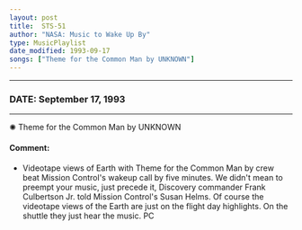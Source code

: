 ```yaml
---
layout: post
title:  STS-51
author: "NASA: Music to Wake Up By"
type: MusicPlaylist
date_modified: 1993-09-17
songs: ["Theme for the Common Man by UNKNOWN"]
---
```


----
### DATE: September 17, 1993
----
✺ Theme for the Common Man by UNKNOWN

#### Comment:
* Videotape views of Earth with Theme for the Common Man by crew beat Mission Control's wakeup call by five minutes. We didn't mean to preempt your music, just precede it, Discovery commander Frank Culbertson Jr. told Mission Control's Susan Helms. Of course the videotape views of the Earth are just on the flight day highlights. On the shuttle they just hear the music. PC



<br/>
<center>
	<a target="_blank"
	   href="https://twitter.com/intent/tweet?hashtags=Space,NASA,Playlist,NASAWakeupCalls,SpaceProgram&text={{ page.author}}, '{{ page.songs.first }}' {{ page.title }}, {{ page.date | date: '%B %d, %Y' }}. {{ site.url }}{{ page.url }}&via=nasawakeupcalls"><i class="fab fa-twitter" alt="Tweet this page" style="font-size: 1.3em;"></i></a>
	&nbsp; 	<i class="fas fa-user-astronaut" style="font-size: 1.5em;"></i> &nbsp;
    <a type="amzn" search="'Theme for the Common Man by UNKNOWN'" category="popular music">
    <i class="fab fa-amazon" style="font-size: 1.3em;"></i></a>
</center>
